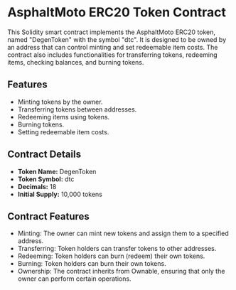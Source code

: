 # AsphaltMoto ERC20 Token Contract

This Solidity smart contract implements the AsphaltMoto ERC20 token, named "DegenToken" with the symbol "dtc". It is designed to be owned by an address that can control minting and set redeemable item costs. The contract also includes functionalities for transferring tokens, redeeming items, checking balances, and burning tokens.

## Features

- Minting tokens by the owner.
- Transferring tokens between addresses.
- Redeeming items using tokens.
- Burning tokens.
- Setting redeemable item costs.

## Contract Details

- **Token Name:** DegenToken
- **Token Symbol:** dtc
- **Decimals:** 18
- **Initial Supply:** 10,000 tokens


## Contract Features

- Minting: The owner can mint new tokens and assign them to a specified address.
- Transferring: Token holders can transfer tokens to other addresses.
- Redeeming: Token holders can burn (redeem) their own tokens.
- Burning: Token holders can burn their own tokens.
- Ownership: The contract inherits from Ownable, ensuring that only the owner can perform certain operations.
